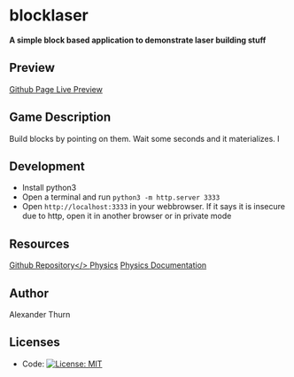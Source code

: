 # blocklaser

__A simple block based application to demonstrate laser building stuff__

## Preview

[Github Page Live Preview](https://alexanderthurn.github.io/blocklaser/)

## Game Description

Build blocks by pointing on them. Wait some seconds and it materializes. I


## Development

- Install python3
- Open a terminal and run `python3 -m http.server 3333`
- Open `http://localhost:3333` in your webbrowser. If it says it is insecure due to http, open it in another browser or in private mode


## Resources

<a href="https://github.com/alexanderthurn/blocklaser">Github Repository</>
<a href="https://github.com/schteppe/p2.js/?tab=readme-ov-file">Physics</a>
<a href="https://schteppe.github.io/p2.js/docs/classes/Body.html">Physics Documentation</a>

## Author 

Alexander Thurn

## Licenses

- Code: [![License: MIT](https://img.shields.io/badge/License-MIT-yellow.svg)](https://opensource.org/licenses/MIT)
